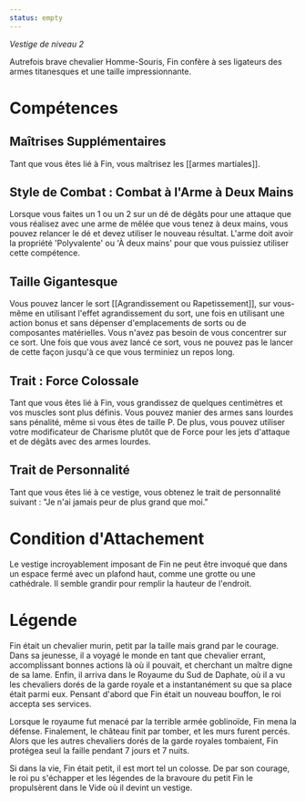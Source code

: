 ```yaml
---
status: empty
---
```

*Vestige de niveau 2*

Autrefois brave chevalier Homme-Souris, Fin confère à ses ligateurs des armes titanesques et une taille impressionnante.

# Compétences

## Maîtrises Supplémentaires
Tant que vous êtes lié à Fin, vous maîtrisez les [[armes martiales]].

## Style de Combat : Combat à l'Arme à Deux Mains
Lorsque vous faites un 1 ou un 2 sur un dé de dégâts pour une attaque que vous réalisez avec une arme de mêlée que vous tenez à deux mains, vous pouvez relancer le dé et devez utiliser le nouveau résultat. L'arme doit avoir la propriété 'Polyvalente' ou 'À deux mains' pour que vous puissiez utiliser cette compétence.

## Taille Gigantesque
Vous pouvez lancer le sort [[Agrandissement ou Rapetissement]], sur vous-même en utilisant l'effet agrandissement du sort, une fois en utilisant une action bonus et sans dépenser d'emplacements de sorts ou de composantes matérielles. Vous n'avez pas besoin de vous concentrer sur ce sort. Une fois que vous avez lancé ce sort, vous ne pouvez pas le lancer de cette façon jusqu'à ce que vous terminiez un repos long.

## Trait : Force Colossale
Tant que vous êtes lié à Fin, vous grandissez de quelques centimètres et vos muscles sont plus définis. Vous pouvez manier des armes sans lourdes sans pénalité, même si vous êtes de taille P. De plus, vous pouvez utiliser votre modificateur de Charisme plutôt que de Force pour les jets d'attaque et de dégâts avec des armes lourdes.

## Trait de Personnalité
Tant que vous êtes lié à ce vestige, vous obtenez le trait de personnalité suivant : "Je n'ai jamais peur de plus grand que moi."

# Condition d'Attachement
Le vestige incroyablement imposant de Fin ne peut être invoqué que dans un espace fermé avec un plafond haut, comme une grotte ou une cathédrale. Il semble grandir pour remplir la hauteur de l'endroit.

# Légende
Fin était un chevalier murin, petit par la taille mais grand par le courage. Dans sa jeunesse, il a voyagé le monde en tant que chevalier errant, accomplissant bonnes actions là où il pouvait, et cherchant un maître digne de sa lame. Enfin, il arriva dans le Royaume du Sud de Daphate, où il a vu les chevaliers dorés de la garde royale et a instantanément su que sa place était parmi eux. Pensant d'abord que Fin était un nouveau bouffon, le roi accepta ses services.

Lorsque le royaume fut menacé par la terrible armée goblinoïde, Fin mena la défense. Finalement, le château finit par tomber, et les murs furent percés. Alors que les autres chevaliers dorés de la garde royales tombaient, Fin protégea seul la faille pendant 7 jours et 7 nuits.

Si dans la vie, Fin était petit, il est mort tel un colosse. De par son courage, le roi pu s'échapper et les légendes de la bravoure du petit Fin le propulsèrent dans le Vide où il devint un vestige.
